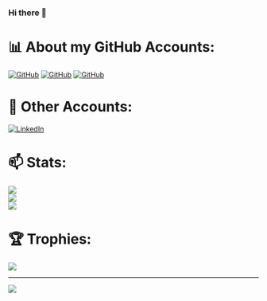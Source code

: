 ### Hi there 👋

<!--
**Kilopolo/Kilopolo** is a ✨ _special_ ✨ repository because its `README.md` (this file) appears on your GitHub profile.

Here are some ideas to get you started:

# 🔭 I’m currently working on 
# 🌱 I’m currently learning ...
# 👯 I’m looking to collaborate on ...
# 🤔 I’m looking for help with ...
# 💬 Ask me about ...
# 📫 How to reach me: ...
# 😄 Pronouns: ...
# ⚡ Fun fact: ...
-->

# 📊 About my GitHub Accounts:
[![GitHub](https://img.shields.io/badge/GitHub%20-%20UO271245-blue)](https://github.com/UO271245) 
[![GitHub](https://img.shields.io/badge/GitHub%20-%20SgtKilopolo-blue)](https://github.com/SgtKilopolo) 
[![GitHub](https://img.shields.io/badge/GitHub%20-%20SgtNaboloco-blue)](https://github.com/SgtNaboloco) 


# 🌱 Other Accounts:
[![LinkedIn](https://img.shields.io/badge/LinkedIn-%230077B5.svg?logo=linkedin&logoColor=white)](https://www.linkedin.com/in/pablo-diaz-rubio/) 


# 📫 Stats:
![](https://my-vercel-api-per6.vercel.app/api?username=Kilopolo&theme=radical&hide_border=false&include_all_commits=true&count_private=true)<br/>
![](https://github-readme-streak-stats.herokuapp.com/?user=Kilopolo&theme=radical&hide_border=false&include_all_commits=true&count_private=true)<br/>
![](https://my-vercel-api-per6.vercel.app/api/top-langs/?username=Kilopolo&theme=radical&hide_border=false&include_all_commits=true&count_private=true&layout=compact)


# 🏆 Trophies:
![](https://github-profile-trophy.vercel.app/?username=Kilopolo&theme=radical)

---
![](https://visitcount.itsvg.in/api?id=Kilopolo&icon=0&color=11)
